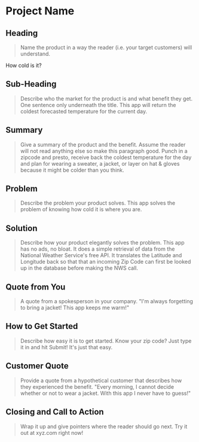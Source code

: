 # Project Name #

<!--
> This material was originally posted [here](http://www.quora.com/What-is-Amazons-approach-to-product-development-and-product-management). It is reproduced here for posterities sake.

There is an approach called "working backwards" that is widely used at Amazon. They work backwards from the customer, rather than starting with an idea for a product and trying to bolt customers onto it. While working backwards can be applied to any specific product decision, using this approach is especially important when developing new products or features.

For new initiatives a product manager typically starts by writing an internal press release announcing the finished product. The target audience for the press release is the new/updated product's customers, which can be retail customers or internal users of a tool or technology. Internal press releases are centered around the customer problem, how current solutions (internal or external) fail, and how the new product will blow away existing solutions.

If the benefits listed don't sound very interesting or exciting to customers, then perhaps they're not (and shouldn't be built). Instead, the product manager should keep iterating on the press release until they've come up with benefits that actually sound like benefits. Iterating on a press release is a lot less expensive than iterating on the product itself (and quicker!).

If the press release is more than a page and a half, it is probably too long. Keep it simple. 3-4 sentences for most paragraphs. Cut out the fat. Don't make it into a spec. You can accompany the press release with a FAQ that answers all of the other business or execution questions so the press release can stay focused on what the customer gets. My rule of thumb is that if the press release is hard to write, then the product is probably going to suck. Keep working at it until the outline for each paragraph flows.

Oh, and I also like to write press-releases in what I call "Oprah-speak" for mainstream consumer products. Imagine you're sitting on Oprah's couch and have just explained the product to her, and then you listen as she explains it to her audience. That's "Oprah-speak", not "Geek-speak".

Once the project moves into development, the press release can be used as a touchstone; a guiding light. The product team can ask themselves, "Are we building what is in the press release?" If they find they're spending time building things that aren't in the press release (overbuilding), they need to ask themselves why. This keeps product development focused on achieving the customer benefits and not building extraneous stuff that takes longer to build, takes resources to maintain, and doesn't provide real customer benefit (at least not enough to warrant inclusion in the press release).
 -->

## Heading ##
  > Name the product in a way the reader (i.e. your target customers) will understand.

  How cold is it?

## Sub-Heading ##
  > Describe who the market for the product is and what benefit they get. One sentence only underneath the title.
  This app will return the coldest forecasted temperature for the current day.

## Summary ##
  > Give a summary of the product and the benefit. Assume the reader will not read anything else so make this paragraph good.
  Punch in a zipcode and presto, receive back the coldest temperature for the day and plan for wearing a sweater, a jacket, or layer on hat & gloves because it might be colder than you think.

## Problem ##
  > Describe the problem your product solves.
  This app solves the problem of knowing how cold it is where you are.

## Solution ##
  > Describe how your product elegantly solves the problem.
  This app has no ads, no bloat. It does a simple retrieval of data from the National Weather Service's free API. It translates the Latitude and Longitude back so that that an incoming Zip Code can first be looked up in the database before making the NWS call.

## Quote from You ##
  > A quote from a spokesperson in your company.
  "I'm always forgetting to bring a jacket! This app keeps me warm!"

## How to Get Started ##
  > Describe how easy it is to get started.
  Know your zip code? Just type it in and hit Submit! It's just that easy.

## Customer Quote ##
  > Provide a quote from a hypothetical customer that describes how they experienced the benefit.
  "Every morning, I cannot decide whether or not to wear a jacket. With this app I never have to guess!"

## Closing and Call to Action ##
  > Wrap it up and give pointers where the reader should go next.
  Try it out at xyz.com right now!